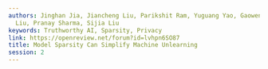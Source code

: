 ```yaml
---
authors: Jinghan Jia, Jiancheng Liu, Parikshit Ram, Yuguang Yao, Gaowen Liu, Yang
  Liu, Pranay Sharma, Sijia Liu
keywords: Truthworthy AI, Sparsity, Privacy
link: https://openreview.net/forum?id=lvhpn6SO87
title: Model Sparsity Can Simplify Machine Unlearning
session: 2
---
```

